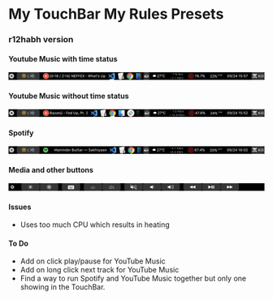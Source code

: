 # My TouchBar My Rules Presets

### r12habh version

#### Youtube Music with time status

![](./TouchBarShot_YTMusicTime.png)

#### Youtube Music without time status

![](./TouchBarShot_YTMusic.png)

#### Spotify

![](./TouchBarShot_Spotify_Music.png)

#### Media and other buttons

![](./TouchBarShot_Media_Others.png)


#### Issues
- Uses too much CPU which results in heating

#### To Do
- Add on click play/pause for YouTube Music
- Add on long click next track for YouTube Music
- Find a way to run Spotify and YouTube Music together but only one showing in the TouchBar.
